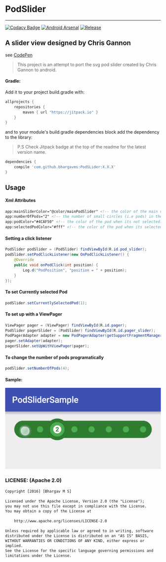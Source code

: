 # PodSlider

----
[![Codacy Badge](https://api.codacy.com/project/badge/Grade/7f7687dd718e43c9b3a06e8bdd055fe8)](https://www.codacy.com/app/bhargav521/PodSLider?utm_source=github.com&amp;utm_medium=referral&amp;utm_content=bhargavms/PodSLider&amp;utm_campaign=Badge_Grade)
[![Android Arsenal](https://img.shields.io/badge/Android%20Arsenal-PodSLider-green.svg?style=true)](https://android-arsenal.com/details/1/3836)
[![Release](https://jitpack.io/v/bhargavms/PodSLider.svg)](https://jitpack.io/bhargavms/PodSLider)

## A slider view designed by Chris Gannon
see [CodePen](http://codepen.io/chrisgannon/pen/mPoMxq)

> This project is an attempt to port the svg pod slider created by Chris Gannon to android.

#### Gradle:

Add it to your project build.gradle with:

```gradle
allprojects {
    repositories {
        maven { url "https://jitpack.io" }
    }
}
```
and to your module's build.gradle dependencies block add the dependency to the library:
> P.S Check Jitpack badge at the top of the readme for the latest version name.

```gradle
dependencies {
    compile 'com.github.bhargavms:PodSLider:X.X.X'
}
```

## Usage
#### Xml Attributes
```xml
app:mainSliderColor="@color/mainPodSlider" <!-- the color of the main rounded rectangular bar. -->
app:numberOfPods="2" <!-- the number of small circles (i.e pods) in the slider.-->
app:podColor="#4CAF50" <!-- the color of the pod when its not selected.-->
app:selectedPodColor="#fff" <!-- the color of the pod when its selected.-->
```
#### Setting a click listener
```java
PodSlider podSlider = (PodSlider) findViewById(R.id.pod_slider);
podSlider.setPodClickListener(new OnPodClickListener() {
    @Override
    public void onPodClick(int position) {
        Log.d("PodPosition", "position = " + position);
    }
});
```

#### To set Currently selected Pod
```java
podSlider.setCurrentlySelectedPod(1);
```

#### To set up with a ViewPager
```java
ViewPager pager = (ViewPager) findViewById(R.id.pager);
PodSlider pagerSlider = (PodSlider) findViewById(R.id.pager_slider);
PodPagerAdapter adapter = new PodPagerAdapter(getSupportFragmentManager());
pager.setAdapter(adapter);
pagerSlider.setUpWithViewPager(pager);
```

#### To change the number of pods programatically
```java
podSlider.setNumberOfPods(4);
```
#### Sample:

![Sample Gif](assets/gifs/ezgif.com-gif-maker.gif?raw=true)

### LICENSE: (Apache 2.0)
```
Copyright [2016] [Bhargav M S]

Licensed under the Apache License, Version 2.0 (the "License");
you may not use this file except in compliance with the License.
You may obtain a copy of the License at

    http://www.apache.org/licenses/LICENSE-2.0

Unless required by applicable law or agreed to in writing, software
distributed under the License is distributed on an "AS IS" BASIS,
WITHOUT WARRANTIES OR CONDITIONS OF ANY KIND, either express or implied.
See the License for the specific language governing permissions and
limitations under the License.
```
